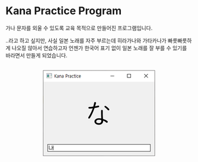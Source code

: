 # Kana Practice Program

가나 문자를 외울 수 있도록 교육 목적으로 만들어진 프로그램입니다.

..라고 하고 싶지만, 사실 일본 노래를 자주 부르는데 히라가나와 가타카나가 빠릇빠릇하게 나오질 않아서 연습하고자 언젠가 한국어 표기 없이 일본 노래를 잘 부를 수 있기를 바라면서 만들게 되었습니다.
<br><br>
<p align="center">
  <img src="https://github.com/HyunP-dev/Kana-Practice-Program/blob/main/screenshot.png?raw=true"/>
</p>
